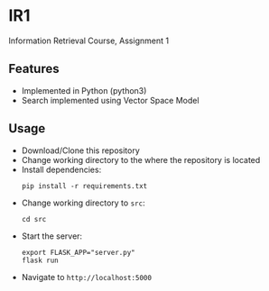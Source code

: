# IR1
Information Retrieval Course, Assignment 1

## Features
- Implemented in Python (python3)
- Search implemented using Vector Space Model

## Usage
- Download/Clone this repository
- Change working directory to the where the repository is located
- Install dependencies:
	```
	pip install -r requirements.txt
	```
- Change working directory to `src`:
	```
	cd src
	```
- Start the server:
	```
	export FLASK_APP="server.py"
	flask run
	```
- Navigate to `http://localhost:5000`